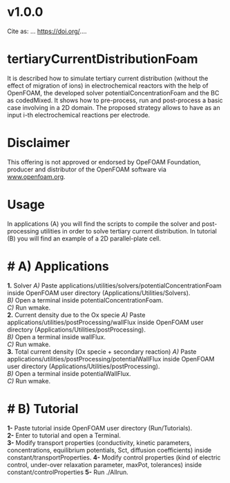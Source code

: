 # v1.0.0

Cite as: ...
https://doi.org/....

# tertiaryCurrentDistributionFoam
It is described how to simulate tertiary current distribution (without the effect of migration of ions) in electrochemical reactors with the help of OpenFOAM, the developed solver potentialConcentrationFoam and the BC as codedMixed. It shows how to pre-process, run and post-process a basic case involving in a 2D domain. 
The proposed strategy allows to have as an input i-th electrochemical reactions per electrode.

# Disclaimer
This offering is not approved or endorsed by OpeFOAM Foundation, producer and distributor of the OpenFOAM software via www.openfoam.org.

# Usage
In applications (A) you will find the scripts to compile the solver and post-processing utilities in order to solve tertiary current distribution.
In tutorial (B) you will find an example of a 2D parallel-plate cell. 

# #  A) Applications
**1.**  Solver
_A)_ Paste applications/utilities/solvers/potentialConcentrationFoam inside OpenFOAM user directory (Applications/Utilities/Solvers).  
_B)_ Open a terminal inside potentialConcentrationFoam.  
_C)_ Run wmake.  
**2.**  Current density due to the Ox specie
_A)_ Paste applications/utilities/postProcessing/wallFlux inside OpenFOAM user directory (Applications/Utilities/postProcessing).  
_B)_ Open a terminal inside wallFlux.  
_C)_ Run wmake.  
**3.**  Total current density (Ox specie + secondary reaction)
_A)_ Paste applications/utilities/postProcessing/potentialWallFlux inside OpenFOAM user directory (Applications/Utilities/postProcessing).  
_B)_ Open a terminal inside potentialWallFlux.  
_C)_ Run wmake.  


# #  B) Tutorial
**1-** Paste tutorial inside OpenFOAM user directory (Run/Tutorials).  
**2-** Enter to tutorial and open a Terminal.  
**3-** Modify transport properties (conductivity, kinetic parameters, concentrations, equilibrium potentials, Sct, diffusion coefficients) inside constant/transportProperties.
**4-** Modify control properties (kind of electric control, under-over relaxation parameter, maxPot, tolerances) inside constant/controlProperties 
**5-** Run ./Allrun.  

